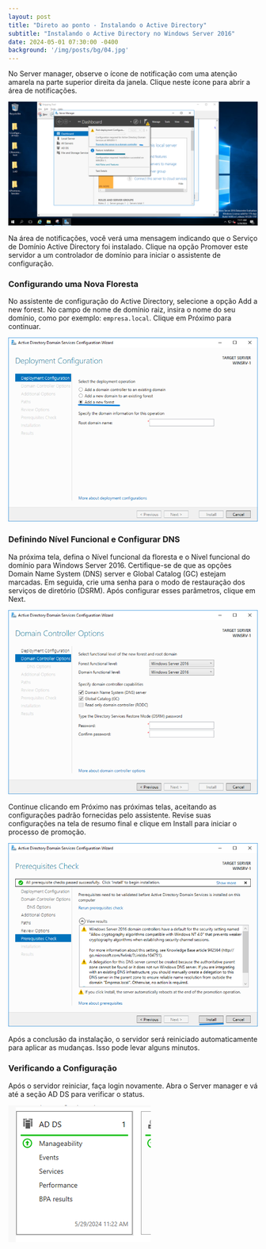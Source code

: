 ```yaml
---
layout: post
title: "Direto ao ponto - Instalando o Active Directory"
subtitle: "Instalando o Active Directory no Windows Server 2016"
date: 2024-05-01 07:30:00 -0400
background: '/img/posts/bg/04.jpg'
---
```


No Server manager, observe o ícone de notificação com uma atenção amarela na parte superior direita da janela. Clique neste ícone para abrir a área de notificações.

![Notificação](/img/posts/img-04/1.PNG)

Na área de notificações, você verá uma mensagem indicando que o Serviço de Domínio Active Directory foi instalado. Clique na opção Promover este servidor a um controlador de domínio para iniciar o assistente de configuração.

### Configurando uma Nova Floresta
No assistente de configuração do Active Directory, selecione a opção Add a new forest. No campo de nome de domínio raiz, insira o nome do seu domínio, como por exemplo: `empresa.local`. Clique em Próximo para continuar.

![Nova floresta](/img/posts/img-04/2.PNG)

### Definindo Nível Funcional e Configurar DNS
Na próxima tela, defina o Nível funcional da floresta e o Nível funcional do domínio para Windows Server 2016. Certifique-se de que as opções Domain Name System (DNS) server e Global Catalog (GC) estejam marcadas. Em seguida, crie uma senha para o modo de restauração dos serviços de diretório (DSRM). Após configurar esses parâmetros, clique em Next.

![Nível funcional/ DNS](/img/posts/img-04/3.PNG)

Continue clicando em Próximo nas próximas telas, aceitando as configurações padrão fornecidas pelo assistente. Revise suas configurações na tela de resumo final e clique em Install para iniciar o processo de promoção.

![Nível funcional/ DNS](/img/posts/img-04/4.PNG)

Após a conclusão da instalação, o servidor será reiniciado automaticamente para aplicar as mudanças. Isso pode levar alguns minutos.

### Verificando a Configuração
Após o servidor reiniciar, faça login novamente. Abra o Server manager e vá até a seção AD DS para verificar o status.

![Verificando configuração](/img/posts/img-04/5.PNG)